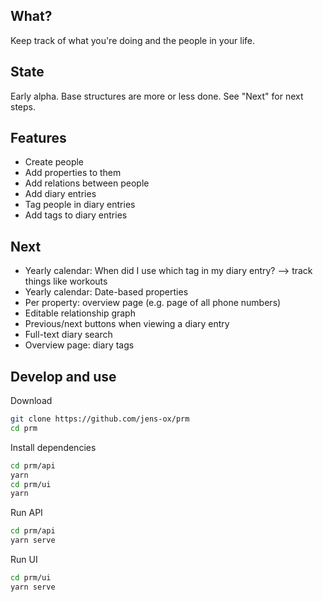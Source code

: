 ## What?

Keep track of what you're doing and the people in your life.

## State

Early alpha. Base structures are more or less done. See "Next" for next steps.

## Features

* Create people
* Add properties to them
* Add relations between people
* Add diary entries
* Tag people in diary entries
* Add tags to diary entries

## Next

* Yearly calendar: When did I use which tag in my diary entry? --> track things like workouts
* Yearly calendar: Date-based properties
* Per property: overview page (e.g. page of all phone numbers)
* Editable relationship graph
* Previous/next buttons when viewing a diary entry
* Full-text diary search
* Overview page: diary tags

## Develop and use

Download

```bash
git clone https://github.com/jens-ox/prm
cd prm
```

Install dependencies
```bash
cd prm/api
yarn
cd prm/ui
yarn
```

Run API
```bash
cd prm/api
yarn serve
```

Run UI
```bash
cd prm/ui
yarn serve
```

